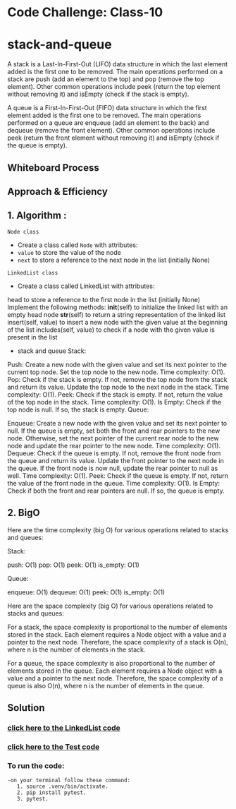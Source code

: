 # Code Challenge: Class-10
# stack-and-queue
A stack is a Last-In-First-Out (LIFO) data structure in which the last element added is the first one to be removed. The main operations performed on a stack are push (add an element to the top) and pop (remove the top element). Other common operations include peek (return the top element without removing it) and isEmpty (check if the stack is empty).

A queue is a First-In-First-Out (FIFO) data structure in which the first element added is the first one to be removed. The main operations performed on a queue are enqueue (add an element to the back) and dequeue (remove the front element). Other common operations include peek (return the front element without removing it) and isEmpty (check if the queue is empty).


## Whiteboard Process


## Approach & Efficiency
## 1. Algorithm :
`Node class`
- Create a class called `Node` with attributes:
- `value` to store the value of the node
- `next` to store a reference to the next node in the list (initially None)

`LinkedList class`
- Create a class called LinkedList with attributes:
 
 head to store a reference to the first node in the list (initially None)
    Implement the following methods:
     __init__(self) to initialize the linked list with an empty head node
     __str__(self) to return a string representation of the linked list
     insert(self, value) to insert a new node with the given value at the beginning of the list
     includes(self, value) to check if a node with the given value is present in the list

- stack and queue
Stack:

Push: Create a new node with the given value and set its next pointer to the current top node. Set the top node to the new node. Time complexity: O(1).
Pop: Check if the stack is empty. If not, remove the top node from the stack and return its value. Update the top node to the next node in the stack. Time complexity: O(1).
Peek: Check if the stack is empty. If not, return the value of the top node in the stack. Time complexity: O(1).
Is Empty: Check if the top node is null. If so, the stack is empty.
Queue:

Enqueue: Create a new node with the given value and set its next pointer to null. If the queue is empty, set both the front and rear pointers to the new node. Otherwise, set the next pointer of the current rear node to the new node and update the rear pointer to the new node. Time complexity: O(1).
Dequeue: Check if the queue is empty. If not, remove the front node from the queue and return its value. Update the front pointer to the next node in the queue. If the front node is now null, update the rear pointer to null as well. Time complexity: O(1).
Peek: Check if the queue is empty. If not, return the value of the front node in the queue. Time complexity: O(1).
Is Empty: Check if both the front and rear pointers are null. If so, the queue is empty.

## 2. BigO
  Here are the time complexity (big O) for various operations related to stacks and queues:

Stack:

push: O(1)
pop: O(1)
peek: O(1)
is_empty: O(1)

Queue:

enqueue: O(1)
dequeue: O(1)
peek: O(1)
is_empty: O(1)

Here are the space complexity (big O) for various operations related to stacks and queues:

For a stack, the space complexity is proportional to the number of elements stored in the stack. Each element requires a Node object with a value and a pointer to the next node. Therefore, the space complexity of a stack is O(n), where n is the number of elements in the stack.

For a queue, the space complexity is also proportional to the number of elements stored in the queue. Each element requires a Node object with a value and a pointer to the next node. Therefore, the space complexity of a queue is also O(n), where n is the number of elements in the queue.

## Solution
### [click here to the LinkedList code](./stack-and-queue.py)
### [click here to the Test code](../tests/test_stack_queue.py)
### To run the code:
    -on your terminal follow these command:
       1. source .venv/bin/activate.
       2. pip install pytest.
       3. pytest.
